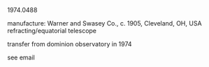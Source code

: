 1974.0488

manufacture: Warner and Swasey Co., c. 1905, Cleveland, OH, USA
refracting/equatorial telescope

transfer from dominion observatory in 1974

see email